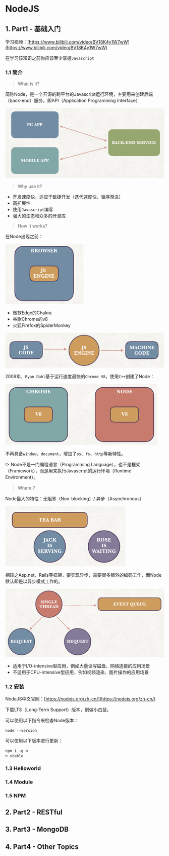 # NodeJS

## 1. Part1 - 基础入门

学习视频：[https://www.bilibili.com/video/BV18K4y1W7wW](https://www.bilibili.com/video/BV18K4y1W7wW)

在学习该知识之前你应该至少掌握`Javascript`

### 1.1 简介

> What is it?

简称Node，是一个开源的跨平台的Javascript运行环境，主要用来创建后端（back-end）服务，即API（Application Programming Interface）

![](01.png)

> Why use it?

- 开发速度快，适应于敏捷开发（迭代速度快、循序渐进）
- 高扩展性
- 使用`Javascript`编写
- 强大的生态和众多的开源库

> How it works?

在Node出现之前：

![](03.png)

- 微软Edge的Chakra
- 谷歌Chrome的v8
- 火狐Firefox的SpiderMonkey

![](02.png)

2009年，`Ryan Dahl`基于运行速度最快的`Chrome V8`，使用`C++`创建了Node：

![](04.png)

不再具备`window`、`document`，增加了`os`、`fs`、`http`等新特性。

!> Node不是一门编程语言（Programming Language），也不是框架（Framework），而是用来执行Javascript的运行环境（Runtime Environment）。

> Where？

Node最大的特性：无阻塞（Non-blocking）/ 异步（Asynchronous）

![](05.png)

相较之Asp.net，Rails等框架，要实现异步，需要很多额外的编码工作，而Node默认即是以异步模式工作的。

![](06.png)

- 适用于I/O-intensive型应用，例如大量读写磁盘、网络连接的应用场景
- 不适用于CPU-intensive型应用，例如视频渲染、图片操作的应用场景

### 1.2 安装

NodeJS中文官网：[https://nodejs.org/zh-cn/](https://nodejs.org/zh-cn/)

下载LTS（Long-Term Support）版本，别做小白鼠。

可以使用以下指令来检查Node版本：

```shell
node --version
```

可以使用以下版本进行更新：

```shell
npm i -g n
n stable
```

### 1.3 Helloworld

### 1.4 Module

### 1.5 NPM

## 2. Part2 - RESTful

## 3. Part3 - MongoDB

## 4. Part4 - Other Topics
